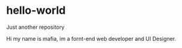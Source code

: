 # hello-world
Just another repository

Hi my name is mafia, im a fornt-end web developer and UI Designer.
